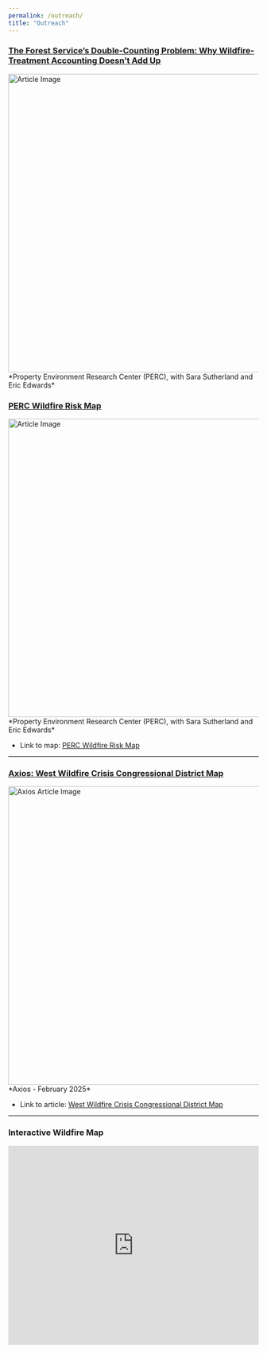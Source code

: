 ```yaml
---
permalink: /outreach/
title: "Outreach"
---
```


### [The Forest Service’s Double-Counting Problem: Why Wildfire-Treatment Accounting Doesn’t Add Up](https://perc.org/2025/02/28/the-forest-services-double-counting-problem/)
<img src="https://perc.org/path-to-article-image.jpg" alt="Article Image" width="600">
*Property Environment Research Center (PERC), with Sara Sutherland and Eric Edwards*


### [PERC Wildfire Risk Map](https://perc.org/2025/02/25/perc-wildfire-risk-map/)
<img src="https://perc.org/path-to-article-image.jpg" alt="Article Image" width="600">
*Property Environment Research Center (PERC), with Sara Sutherland and Eric Edwards*

- Link to map: [PERC Wildfire Risk Map](https://ucdavis.maps.arcgis.com/apps/webappviewer/index.html?id=3cbd29195cc64ae5a584e487358268fd)

---

### [Axios: West Wildfire Crisis Congressional District Map](https://www.axios.com/2025/02/26/west-wildfire-crisis-congressional-district-map)
<img src="https://example.com/axios-article-image.jpg" alt="Axios Article Image" width="600">
*Axios - February 2025*

- Link to article: [West Wildfire Crisis Congressional District Map](https://www.axios.com/2025/02/26/west-wildfire-crisis-congressional-district-map)

---

### Interactive Wildfire Map
<iframe src="https://ucdavis.maps.arcgis.com/apps/webappviewer/index.html?id=3cbd29195cc64ae5a584e487358268fd" 
width="100%" height="400px" style="border:0;"></iframe>